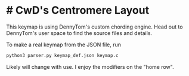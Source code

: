 # # CwD's Centromere Layout

This keymap is using DennyTom's custom chording engine. Head out to DennyTom's user space to find the source files and details.

To make a real keymap from the JSON file, run 

```sh
python3 parser.py keymap_def.json keymap.c
```

Likely will change with use. I enjoy the modifiers on the "home row".
